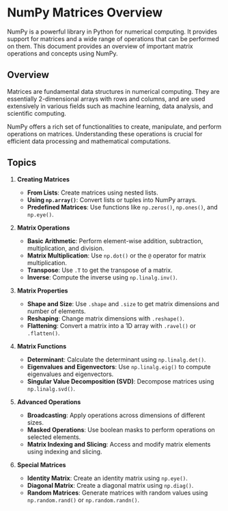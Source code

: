 # NumPy Matrices Overview

NumPy is a powerful library in Python for numerical computing. It provides support for matrices and a wide range of operations that can be performed on them. This document provides an overview of important matrix operations and concepts using NumPy.

## Overview

Matrices are fundamental data structures in numerical computing. They are essentially 2-dimensional arrays with rows and columns, and are used extensively in various fields such as machine learning, data analysis, and scientific computing.

NumPy offers a rich set of functionalities to create, manipulate, and perform operations on matrices. Understanding these operations is crucial for efficient data processing and mathematical computations.

## Topics

1. **Creating Matrices**
   - **From Lists**: Create matrices using nested lists.
   - **Using `np.array()`**: Convert lists or tuples into NumPy arrays.
   - **Predefined Matrices**: Use functions like `np.zeros()`, `np.ones()`, and `np.eye()`.

2. **Matrix Operations**
   - **Basic Arithmetic**: Perform element-wise addition, subtraction, multiplication, and division.
   - **Matrix Multiplication**: Use `np.dot()` or the `@` operator for matrix multiplication.
   - **Transpose**: Use `.T` to get the transpose of a matrix.
   - **Inverse**: Compute the inverse using `np.linalg.inv()`.

3. **Matrix Properties**
   - **Shape and Size**: Use `.shape` and `.size` to get matrix dimensions and number of elements.
   - **Reshaping**: Change matrix dimensions with `.reshape()`.
   - **Flattening**: Convert a matrix into a 1D array with `.ravel()` or `.flatten()`.

4. **Matrix Functions**
   - **Determinant**: Calculate the determinant using `np.linalg.det()`.
   - **Eigenvalues and Eigenvectors**: Use `np.linalg.eig()` to compute eigenvalues and eigenvectors.
   - **Singular Value Decomposition (SVD)**: Decompose matrices using `np.linalg.svd()`.

5. **Advanced Operations**
   - **Broadcasting**: Apply operations across dimensions of different sizes.
   - **Masked Operations**: Use boolean masks to perform operations on selected elements.
   - **Matrix Indexing and Slicing**: Access and modify matrix elements using indexing and slicing.

6. **Special Matrices**
   - **Identity Matrix**: Create an identity matrix using `np.eye()`.
   - **Diagonal Matrix**: Create a diagonal matrix using `np.diag()`.
   - **Random Matrices**: Generate matrices with random values using `np.random.rand()` or `np.random.randn()`.
